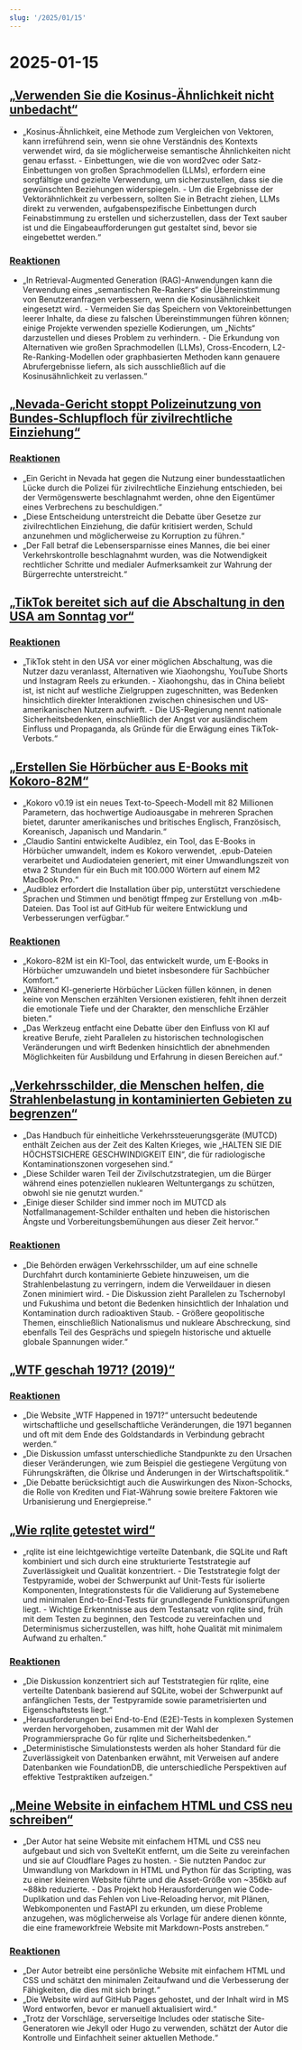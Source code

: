 ```yaml
---
slug: '/2025/01/15'
---
```


# 2025-01-15

## [„Verwenden Sie die Kosinus-Ähnlichkeit nicht unbedacht“](https://p.migdal.pl/blog/2025/01/dont-use-cosine-similarity/)

- „Kosinus-Ähnlichkeit, eine Methode zum Vergleichen von Vektoren, kann irreführend sein, wenn sie ohne Verständnis des Kontexts verwendet wird, da sie möglicherweise semantische Ähnlichkeiten nicht genau erfasst. - Einbettungen, wie die von word2vec oder Satz-Einbettungen von großen Sprachmodellen (LLMs), erfordern eine sorgfältige und gezielte Verwendung, um sicherzustellen, dass sie die gewünschten Beziehungen widerspiegeln. - Um die Ergebnisse der Vektorähnlichkeit zu verbessern, sollten Sie in Betracht ziehen, LLMs direkt zu verwenden, aufgabenspezifische Einbettungen durch Feinabstimmung zu erstellen und sicherzustellen, dass der Text sauber ist und die Eingabeaufforderungen gut gestaltet sind, bevor sie eingebettet werden.“

### [Reaktionen](https://news.ycombinator.com/item?id=42704078)

- „In Retrieval-Augmented Generation (RAG)-Anwendungen kann die Verwendung eines „semantischen Re-Rankers“ die Übereinstimmung von Benutzeranfragen verbessern, wenn die Kosinusähnlichkeit eingesetzt wird. - Vermeiden Sie das Speichern von Vektoreinbettungen leerer Inhalte, da diese zu falschen Übereinstimmungen führen können; einige Projekte verwenden spezielle Kodierungen, um „Nichts“ darzustellen und dieses Problem zu verhindern. - Die Erkundung von Alternativen wie großen Sprachmodellen (LLMs), Cross-Encodern, L2-Re-Ranking-Modellen oder graphbasierten Methoden kann genauere Abrufergebnisse liefern, als sich ausschließlich auf die Kosinusähnlichkeit zu verlassen.“

## [„Nevada-Gericht stoppt Polizeinutzung von Bundes-Schlupfloch für zivilrechtliche Einziehung“](https://ij.org/press-release/nevada-court-shuts-down-police-use-of-federal-loophole-for-civil-forfeiture/)

### [Reaktionen](https://news.ycombinator.com/item?id=42707573)

- „Ein Gericht in Nevada hat gegen die Nutzung einer bundesstaatlichen Lücke durch die Polizei für zivilrechtliche Einziehung entschieden, bei der Vermögenswerte beschlagnahmt werden, ohne den Eigentümer eines Verbrechens zu beschuldigen.“
- „Diese Entscheidung unterstreicht die Debatte über Gesetze zur zivilrechtlichen Einziehung, die dafür kritisiert werden, Schuld anzunehmen und möglicherweise zu Korruption zu führen.“
- „Der Fall betraf die Lebensersparnisse eines Mannes, die bei einer Verkehrskontrolle beschlagnahmt wurden, was die Notwendigkeit rechtlicher Schritte und medialer Aufmerksamkeit zur Wahrung der Bürgerrechte unterstreicht.“

## [„TikTok bereitet sich auf die Abschaltung in den USA am Sonntag vor“](https://www.reuters.com/technology/tiktok-preparing-us-shut-off-sunday-information-reports-2025-01-15/)

### [Reaktionen](https://news.ycombinator.com/item?id=42710339)

- „TikTok steht in den USA vor einer möglichen Abschaltung, was die Nutzer dazu veranlasst, Alternativen wie Xiaohongshu, YouTube Shorts und Instagram Reels zu erkunden. - Xiaohongshu, das in China beliebt ist, ist nicht auf westliche Zielgruppen zugeschnitten, was Bedenken hinsichtlich direkter Interaktionen zwischen chinesischen und US-amerikanischen Nutzern aufwirft. - Die US-Regierung nennt nationale Sicherheitsbedenken, einschließlich der Angst vor ausländischem Einfluss und Propaganda, als Gründe für die Erwägung eines TikTok-Verbots.“

## [„Erstellen Sie Hörbücher aus E-Books mit Kokoro-82M“](https://claudio.uk/posts/epub-to-audiobook.html)

- „Kokoro v0.19 ist ein neues Text-to-Speech-Modell mit 82 Millionen Parametern, das hochwertige Audioausgabe in mehreren Sprachen bietet, darunter amerikanisches und britisches Englisch, Französisch, Koreanisch, Japanisch und Mandarin.“
- „Claudio Santini entwickelte Audiblez, ein Tool, das E-Books in Hörbücher umwandelt, indem es Kokoro verwendet, .epub-Dateien verarbeitet und Audiodateien generiert, mit einer Umwandlungszeit von etwa 2 Stunden für ein Buch mit 100.000 Wörtern auf einem M2 MacBook Pro.“
- „Audiblez erfordert die Installation über pip, unterstützt verschiedene Sprachen und Stimmen und benötigt ffmpeg zur Erstellung von .m4b-Dateien. Das Tool ist auf GitHub für weitere Entwicklung und Verbesserungen verfügbar.“

### [Reaktionen](https://news.ycombinator.com/item?id=42708773)

- „Kokoro-82M ist ein KI-Tool, das entwickelt wurde, um E-Books in Hörbücher umzuwandeln und bietet insbesondere für Sachbücher Komfort.“
- „Während KI-generierte Hörbücher Lücken füllen können, in denen keine von Menschen erzählten Versionen existieren, fehlt ihnen derzeit die emotionale Tiefe und der Charakter, den menschliche Erzähler bieten.“
- „Das Werkzeug entfacht eine Debatte über den Einfluss von KI auf kreative Berufe, zieht Parallelen zu historischen technologischen Veränderungen und wirft Bedenken hinsichtlich der abnehmenden Möglichkeiten für Ausbildung und Erfahrung in diesen Bereichen auf.“

## [„Verkehrsschilder, die Menschen helfen, die Strahlenbelastung in kontaminierten Gebieten zu begrenzen“](https://www.theautopian.com/if-you-ever-see-this-speed-sign-youre-probably-going-to-die/)

- „Das Handbuch für einheitliche Verkehrssteuerungsgeräte (MUTCD) enthält Zeichen aus der Zeit des Kalten Krieges, wie „HALTEN SIE DIE HÖCHSTSICHERE GESCHWINDIGKEIT EIN“, die für radiologische Kontaminationszonen vorgesehen sind.“
- „Diese Schilder waren Teil der Zivilschutzstrategien, um die Bürger während eines potenziellen nuklearen Weltuntergangs zu schützen, obwohl sie nie genutzt wurden.“
- „Einige dieser Schilder sind immer noch im MUTCD als Notfallmanagement-Schilder enthalten und heben die historischen Ängste und Vorbereitungsbemühungen aus dieser Zeit hervor.“

### [Reaktionen](https://news.ycombinator.com/item?id=42704491)

- „Die Behörden erwägen Verkehrsschilder, um auf eine schnelle Durchfahrt durch kontaminierte Gebiete hinzuweisen, um die Strahlenbelastung zu verringern, indem die Verweildauer in diesen Zonen minimiert wird. - Die Diskussion zieht Parallelen zu Tschernobyl und Fukushima und betont die Bedenken hinsichtlich der Inhalation und Kontamination durch radioaktiven Staub. - Größere geopolitische Themen, einschließlich Nationalismus und nukleare Abschreckung, sind ebenfalls Teil des Gesprächs und spiegeln historische und aktuelle globale Spannungen wider.“

## [„WTF geschah 1971? (2019)“](https://wtfhappenedin1971.com/)

### [Reaktionen](https://news.ycombinator.com/item?id=42711781)

- „Die Website „WTF Happened in 1971?“ untersucht bedeutende wirtschaftliche und gesellschaftliche Veränderungen, die 1971 begannen und oft mit dem Ende des Goldstandards in Verbindung gebracht werden.“
- „Die Diskussion umfasst unterschiedliche Standpunkte zu den Ursachen dieser Veränderungen, wie zum Beispiel die gestiegene Vergütung von Führungskräften, die Ölkrise und Änderungen in der Wirtschaftspolitik.“
- „Die Debatte berücksichtigt auch die Auswirkungen des Nixon-Schocks, die Rolle von Krediten und Fiat-Währung sowie breitere Faktoren wie Urbanisierung und Energiepreise.“

## [„Wie rqlite getestet wird“](https://philipotoole.com/how-is-rqlite-tested/)

- „rqlite ist eine leichtgewichtige verteilte Datenbank, die SQLite und Raft kombiniert und sich durch eine strukturierte Teststrategie auf Zuverlässigkeit und Qualität konzentriert. - Die Teststrategie folgt der Testpyramide, wobei der Schwerpunkt auf Unit-Tests für isolierte Komponenten, Integrationstests für die Validierung auf Systemebene und minimalen End-to-End-Tests für grundlegende Funktionsprüfungen liegt. - Wichtige Erkenntnisse aus dem Testansatz von rqlite sind, früh mit dem Testen zu beginnen, den Testcode zu vereinfachen und Determinismus sicherzustellen, was hilft, hohe Qualität mit minimalem Aufwand zu erhalten.“

### [Reaktionen](https://news.ycombinator.com/item?id=42703282)

- „Die Diskussion konzentriert sich auf Teststrategien für rqlite, eine verteilte Datenbank basierend auf SQLite, wobei der Schwerpunkt auf anfänglichen Tests, der Testpyramide sowie parametrisierten und Eigenschaftstests liegt.“
- „Herausforderungen bei End-to-End (E2E)-Tests in komplexen Systemen werden hervorgehoben, zusammen mit der Wahl der Programmiersprache Go für rqlite und Sicherheitsbedenken.“
- „Deterministische Simulationstests werden als hoher Standard für die Zuverlässigkeit von Datenbanken erwähnt, mit Verweisen auf andere Datenbanken wie FoundationDB, die unterschiedliche Perspektiven auf effektive Testpraktiken aufzeigen.“

## [„Meine Website in einfachem HTML und CSS neu schreiben“](https://www.vijayp.dev/blog/rewrite-plain-html/)

- „Der Autor hat seine Website mit einfachem HTML und CSS neu aufgebaut und sich von SvelteKit entfernt, um die Seite zu vereinfachen und sie auf Cloudflare Pages zu hosten. - Sie nutzten Pandoc zur Umwandlung von Markdown in HTML und Python für das Scripting, was zu einer kleineren Website führte und die Asset-Größe von ~356kb auf ~88kb reduzierte. - Das Projekt hob Herausforderungen wie Code-Duplikation und das Fehlen von Live-Reloading hervor, mit Plänen, Webkomponenten und FastAPI zu erkunden, um diese Probleme anzugehen, was möglicherweise als Vorlage für andere dienen könnte, die eine frameworkfreie Website mit Markdown-Posts anstreben.“

### [Reaktionen](https://news.ycombinator.com/item?id=42705077)

- „Der Autor betreibt eine persönliche Website mit einfachem HTML und CSS und schätzt den minimalen Zeitaufwand und die Verbesserung der Fähigkeiten, die dies mit sich bringt.“
- „Die Website wird auf GitHub Pages gehostet, und der Inhalt wird in MS Word entworfen, bevor er manuell aktualisiert wird.“
- „Trotz der Vorschläge, serverseitige Includes oder statische Site-Generatoren wie Jekyll oder Hugo zu verwenden, schätzt der Autor die Kontrolle und Einfachheit seiner aktuellen Methode.“

<head>
  <meta property="og:title" content="„Verwenden Sie die Kosinus-Ähnlichkeit nicht unbedacht“" />
  <meta property="og:type" content="website" />
  <meta property="og:image" content="https://og.cho.sh/api/og/?title=%E2%80%9EVerwenden%20Sie%20die%20Kosinus-%C3%84hnlichkeit%20nicht%20unbedacht%E2%80%9C&subheading=Mittwoch%2C%2015.%20Januar%202025%3A%20Hacker%20News%20Zusammenfassung" />
</head>
